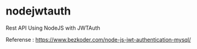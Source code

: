 # nodejwtauth
Rest API Using NodeJS with JWTAuth

Referense : https://www.bezkoder.com/node-js-jwt-authentication-mysql/
